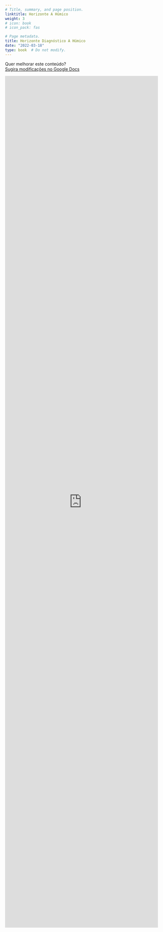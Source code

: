 ```yaml
---
# Title, summary, and page position.
linktitle: Horizonte A Húmico
weight: 3
# icon: book
# icon_pack: fas

# Page metadata.
title: Horizonte Diagnóstico A Húmico
date: "2022-03-18"
type: book  # Do not modify.
---
```


Quer melhorar este conteúdo?<br>
[<i class="fa fa-edit" aria-hidden="true"></i> Sugira modificações no Google Docs][edit]

[edit]: https://docs.google.com/document/d/1XBpMGnPNZOeW2KgBRskdiGo_NYeiqCOKt3oOcto1ziY/edit?usp=sharing

<iframe frameborder="0" style="width: 100%; height: 2800px" src="https://docs.google.com/document/d/e/2PACX-1vQINnuW5gMYxg2y8SZFuvMLrLtFA-CU6btt2781vPJvJMI-0wNM4dKiTdZ6qZ8cjdYZv37lUUvKvS1D/pub?embedded=true"></iframe>

